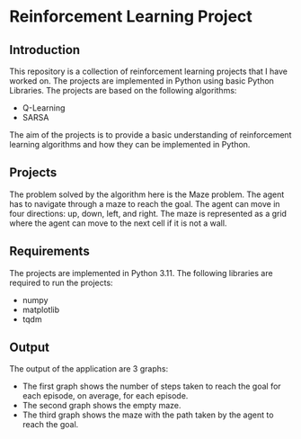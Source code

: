 # Reinforcement Learning Project
## Introduction
This repository is a collection of reinforcement learning projects that I have worked on. The projects are implemented in Python using basic Python Libraries. The projects are based on the following algorithms:
- Q-Learning
- SARSA

The aim of the projects is to provide a basic understanding of reinforcement learning algorithms and how they can be implemented in Python. 

## Projects
The problem solved by the algorithm here is the Maze problem. The agent has to navigate through a maze to reach the goal. The agent can move in four directions: up, down, left, and right. The maze is represented as a grid where the agent can move to the next cell if it is not a wall.

## Requirements
The projects are implemented in Python 3.11. The following libraries are required to run the projects:
- numpy
- matplotlib
- tqdm

## Output
The output of the application are 3 graphs:
- The first graph shows the number of steps taken to reach the goal for each episode, on average, for each episode.
- The second graph shows the empty maze.
- The third graph shows the maze with the path taken by the agent to reach the goal.
